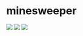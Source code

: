 # minesweeper
![](https://velog.velcdn.com/images/2pandi/post/628718a9-3c9e-4f35-921d-eda0c98e7962/image.png)
![](https://velog.velcdn.com/images/2pandi/post/c60c6754-45a4-4cda-8cd6-86bbe2eda8f2/image.png)
![](https://velog.velcdn.com/images/2pandi/post/f910f7f5-a218-4fba-b30b-33c2a8e7eba6/image.png)
